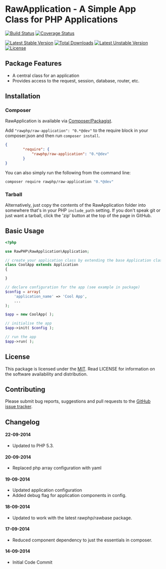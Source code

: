 # RawApplication - A Simple App Class for PHP Applications

[![Build Status](https://travis-ci.org/rawphp/RawApplication.svg?branch=master)](https://travis-ci.org/rawphp/RawApplication) [![Coverage Status](https://coveralls.io/repos/rawphp/RawApplication/badge.png?branch=master)](https://coveralls.io/r/rawphp/RawApplication?branch=master)

[![Latest Stable Version](https://poser.pugx.org/rawphp/raw-application/v/stable.svg)](https://packagist.org/packages/rawphp/raw-application) [![Total Downloads](https://poser.pugx.org/rawphp/raw-application/downloads.svg)](https://packagist.org/packages/rawphp/raw-application) [![Latest Unstable Version](https://poser.pugx.org/rawphp/raw-application/v/unstable.svg)](https://packagist.org/packages/rawphp/raw-application) [![License](https://poser.pugx.org/rawphp/raw-application/license.svg)](https://packagist.org/packages/rawphp/raw-application)

## Package Features
- A central class for an application
- Provides access to the request, session, database, router, etc.

## Installation

### Composer
RawApplication is available via [Composer/Packagist](https://packagist.org/packages/rawphp/raw-application).

Add `"rawphp/raw-application": "0.*@dev"` to the require block in your composer.json and then run `composer install`.

```json
{
        "require": {
            "rawphp/raw-application": "0.*@dev"
        }
}
```

You can also simply run the following from the command line:

```sh
composer require rawphp/raw-application "0.*@dev"
```

### Tarball
Alternatively, just copy the contents of the RawApplication folder into somewhere that's in your PHP `include_path` setting. If you don't speak git or just want a tarball, click the 'zip' button at the top of the page in GitHub.

## Basic Usage

```php
<?php

use RawPHP\RawApplication\Application;

// create your application class by extending the base Application class
class CoolApp extends Application
{

}

// declare configuration for the app (see example in package)
$config = array(
    'application_name' => 'Cool App',
    ...
);

$app = new CoolApp( );

// initialise the app
$app->init( $config );

// run the app
$app->run( );
```

## License
This package is licensed under the [MIT](https://github.com/rawphp/RawApplication/blob/master/LICENSE). Read LICENSE for information on the software availability and distribution.

## Contributing

Please submit bug reports, suggestions and pull requests to the [GitHub issue tracker](https://github.com/rawphp/RawApplication/issues).

## Changelog

#### 22-09-2014
- Updated to PHP 5.3.

#### 20-09-2014
- Replaced php array configuration with yaml

#### 19-09-2014
- Updated application configuration
- Added debug flag for application components in config.

#### 18-09-2014
- Updated to work with the latest rawphp/rawbase package.

#### 17-09-2014
- Reduced component dependency to just the essentials in composer.

#### 14-09-2014
- Initial Code Commit